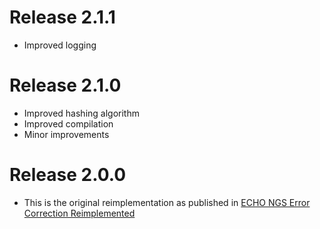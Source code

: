 # Release 2.1.1
- Improved logging

# Release 2.1.0
- Improved hashing algorithm
- Improved compilation
- Minor improvements

# Release 2.0.0
- This is the original reimplementation as published in [ECHO NGS Error Correction Reimplemented][publ1]

[publ1]: http://www.memics.cz/2015/download/memics15-proceedings.pdf#page=68 "Memics conference"
